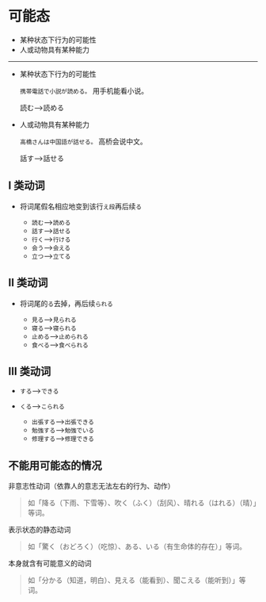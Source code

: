 # 可能态

- 某种状态下行为的可能性
- 人或动物具有某种能力

---

- 某种状态下行为的可能性

  `携帯電話で小説が読める。` 用手机能看小说。

  読む-->読める

- 人或动物具有某种能力

  `高橋さんは中国語が話せる。` 高桥会说中文。

  話す-->話せる

## Ⅰ 类动词

- 将词尾假名相应地变到该行`え段`再后续`る`

  - `読む`-->`読める`
  - `話す`-->`話せる`
  - `行く`-->`行ける`
  - `会う`-->`会える`
  - `立つ`-->`立てる`

## Ⅱ 类动词

- 将词尾的`る`去掉，再后续`られる`

  - `見る`-->`見られる`
  - `寝る`-->`寝られる`
  - `止める`-->`止められる`
  - `食べる`-->`食べられる`

## Ⅲ 类动词

- `する`-->`できる`
- `くる`-->`こられる`

  - `出張する`-->`出張できる`
  - `勉強する`-->`勉強でいる`
  - `修理する`-->`修理できる`

## 不能用可能态的情况

非意志性动词（依靠人的意志无法左右的行为、动作）

> 如「降る（下雨、下雪等）、吹く（ふく）（刮风）、晴れる（はれる）（晴）」等词。

表示状态的静态动词

> 如「驚く（おどろく）（吃惊）、ある、いる（有生命体的存在）」等词。

本身就含有可能意义的动词

> 如「分かる（知道，明白）、見える（能看到）、聞こえる（能听到）」等词。
